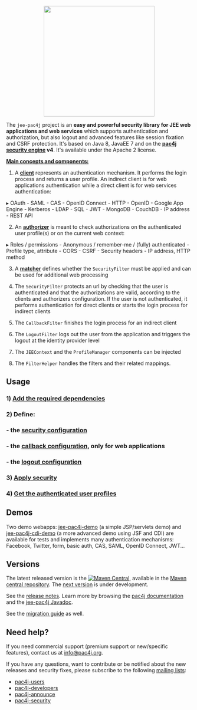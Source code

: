 <p align="center">
  <img src="https://pac4j.github.io/pac4j/img/logo-j2e.png" width="300" />
</p>

The `jee-pac4j` project is an **easy and powerful security library for JEE web applications and web services** which supports authentication and authorization, but also logout and advanced features like session fixation and CSRF protection.
It's based on Java 8, JavaEE 7 and on the **[pac4j security engine](https://github.com/pac4j/pac4j) v4**. It's available under the Apache 2 license.

[**Main concepts and components:**](http://www.pac4j.org/docs/main-concepts-and-components.html)

1) A [**client**](http://www.pac4j.org/docs/clients.html) represents an authentication mechanism. It performs the login process and returns a user profile. An indirect client is for web applications authentication while a direct client is for web services authentication:

&#9656; OAuth - SAML - CAS - OpenID Connect - HTTP - OpenID - Google App Engine - Kerberos - LDAP - SQL - JWT - MongoDB - CouchDB - IP address - REST API

2) An [**authorizer**](http://www.pac4j.org/docs/authorizers.html) is meant to check authorizations on the authenticated user profile(s) or on the current web context:

&#9656; Roles / permissions - Anonymous / remember-me / (fully) authenticated - Profile type, attribute -  CORS - CSRF - Security headers - IP address, HTTP method

3) A [**matcher**](http://www.pac4j.org/docs/matchers.html) defines whether the `SecurityFilter` must be applied and can be used for additional web processing

4) The `SecurityFilter` protects an url by checking that the user is authenticated and that the authorizations are valid, according to the clients and authorizers configuration. If the user is not authenticated, it performs authentication for direct clients or starts the login process for indirect clients

5) The `CallbackFilter` finishes the login process for an indirect client

6) The `LogoutFilter` logs out the user from the application and triggers the logout at the identity provider level

7) The `JEEContext` and the `ProfileManager` components can be injected

8) The `FilterHelper` handles the filters and their related mappings.


## Usage

### 1) [Add the required dependencies](https://github.com/pac4j/jee-pac4j/wiki/Dependencies)

### 2) Define:

### - the [security configuration](https://github.com/pac4j/jee-pac4j/wiki/Security-configuration)
### - the [callback configuration](https://github.com/pac4j/jee-pac4j/wiki/Callback-configuration), only for web applications
### - the [logout configuration](https://github.com/pac4j/jee-pac4j/wiki/Logout-configuration)

### 3) [Apply security](https://github.com/pac4j/jee-pac4j/wiki/Apply-security)

### 4) [Get the authenticated user profiles](https://github.com/pac4j/jee-pac4j/wiki/Get-the-authenticated-user-profiles)


## Demos

Two demo webapps: [jee-pac4j-demo](https://github.com/pac4j/jee-pac4j-demo) (a simple JSP/servlets demo) and [jee-pac4j-cdi-demo](https://github.com/pac4j/jee-pac4j-cdi-demo) (a more advanced demo using JSF and CDI) are available for tests and implements many authentication mechanisms: Facebook, Twitter, form, basic auth, CAS, SAML, OpenID Connect, JWT...


## Versions

The latest released version is the [![Maven Central](https://maven-badges.herokuapp.com/maven-central/org.pac4j/jee-pac4j/badge.svg?style=flat)](https://maven-badges.herokuapp.com/maven-central/org.pac4j/jee-pac4j), available in the [Maven central repository](https://repo.maven.apache.org/maven2).
The [next version](https://github.com/pac4j/jee-pac4j/wiki/Next-version) is under development.

See the [release notes](https://github.com/pac4j/jee-pac4j/wiki/Release-Notes). Learn more by browsing the [pac4j documentation](https://www.javadoc.io/doc/org.pac4j/pac4j-core/4.0.0/index.html) and the [jee-pac4j Javadoc](http://www.javadoc.io/doc/org.pac4j/jee-pac4j/5.0.0).

See the [migration guide](https://github.com/pac4j/jee-pac4j/wiki/Migration-guide) as well.


## Need help?

If you need commercial support (premium support or new/specific features), contact us at [info@pac4j.org](mailto:info@pac4j.org).

If you have any questions, want to contribute or be notified about the new releases and security fixes, please subscribe to the following [mailing lists](http://www.pac4j.org/mailing-lists.html):

- [pac4j-users](https://groups.google.com/forum/?hl=en#!forum/pac4j-users)
- [pac4j-developers](https://groups.google.com/forum/?hl=en#!forum/pac4j-dev)
- [pac4j-announce](https://groups.google.com/forum/?hl=en#!forum/pac4j-announce)
- [pac4j-security](https://groups.google.com/forum/#!forum/pac4j-security)
